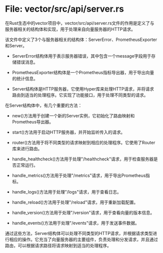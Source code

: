 # File: vector/src/api/server.rs

在Rust生态中的vector项目中，vector/src/api/server.rs文件的作用是定义了与服务器相关的结构体和实现，用于处理来自向量服务器的HTTP请求。

该文件中定义了3个与服务器相关的结构体：ServerError、PrometheusExporter和Server。

- ServerError结构体用于表示服务器错误，其中包含一个message字段用于存储错误消息。

- PrometheusExporter结构体是一个Prometheus指标导出器，用于导出向量的统计信息。

- Server结构体是HTTP服务器，它使用Hyper库来处理HTTP请求，并将请求路由到适当的处理程序。它实现了功能接口，用于处理不同类型的请求。

在Server结构体中，有几个重要的方法：

- new()方法用于创建一个新的Server实例，它初始化了路由映射和Prometheus导出器。

- start()方法用于启动HTTP服务器，并开始监听传入的请求。

- router()方法用于将不同类型的请求映射到相应的处理程序。它使用了Router库来进行路由。

- handle_healthcheck()方法用于处理"/healthcheck"请求，用于检查服务器是否正常运行。

- handle_metrics()方法用于处理"/metrics"请求，用于导出Prometheus指标。

- handle_logs()方法用于处理"/logs"请求，用于查看日志。

- handle_reload()方法用于处理"/reload"请求，用于重新加载配置。

- handle_version()方法用于处理"/version"请求，用于查看向量的版本信息。

- handle_events()方法用于处理"/events"请求，用于发送事件数据。

通过这些方法，Server结构体可以处理不同类型的HTTP请求，并根据请求类型进行相应的操作。它充当了向量服务器的主要组件，负责处理和分发请求，并且通过路由，可以根据请求路径将请求映射到适当的处理程序。


